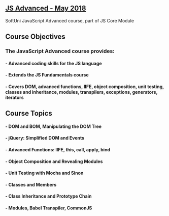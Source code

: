 ## [JS Advanced - May 2018](https://softuni.bg/trainings/1969/js-advanced-june-2018)
SoftUni JavaScript Advanced course, part of JS Core Module

## Course Objectives
### The JavaScript Advanced course provides:
#### - Advanced coding skills for the JS language
#### - Extends the JS Fundamentals course
#### - Covers DOM, advanced functions, IIFE, object composition, unit testing, classes and inheritance, modules, transpilers, exceptions, generators, iterators


## Course Topics
#### - DOM and BOM, Manipulating the DOM Tree
#### - jQuery: Simplified DOM and Events
#### - Advanced Functions: IIFE, this, call, apply, bind
#### - Object Composition and Revealing Modules
#### - Unit Testing with Mocha and Sinon
#### - Classes and Members
#### - Class Inheritance and Prototype Chain
#### - Modules, Babel Transpiler, CommonJS
